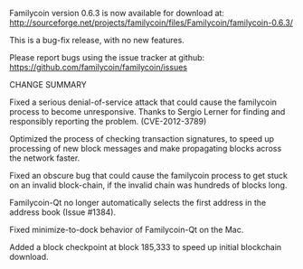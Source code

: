 Familycoin version 0.6.3 is now available for download at:
  http://sourceforge.net/projects/familycoin/files/Familycoin/familycoin-0.6.3/

This is a bug-fix release, with no new features.

Please report bugs using the issue tracker at github:
  https://github.com/familycoin/familycoin/issues

CHANGE SUMMARY

Fixed a serious denial-of-service attack that could cause the
familycoin process to become unresponsive. Thanks to Sergio Lerner
for finding and responsibly reporting the problem. (CVE-2012-3789)

Optimized the process of checking transaction signatures, to
speed up processing of new block messages and make propagating
blocks across the network faster.

Fixed an obscure bug that could cause the familycoin process to get
stuck on an invalid block-chain, if the invalid chain was
hundreds of blocks long.

Familycoin-Qt no longer automatically selects the first address
in the address book (Issue #1384).

Fixed minimize-to-dock behavior of Familycoin-Qt on the Mac.

Added a block checkpoint at block 185,333 to speed up initial
blockchain download.
